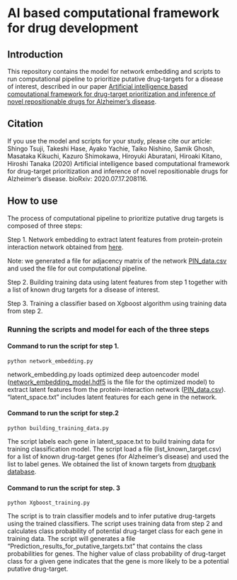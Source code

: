 # AI based computational framework for drug development

## Introduction
This repository contains the model for network embedding and scripts to run computational pipeline to prioritize putative drug-targets for a disease of interest, described in our paper [Artificial intelligence based computational framework for drug-target prioritization and inference of novel repositionable drugs for Alzheimer’s disease](https://www.biorxiv.org/content/10.1101/2020.07.17.208116v1).

## Citation
If you use the model and scripts for your study, please cite our article:
Shingo Tsuji, Takeshi Hase, Ayako Yachie, Taiko Nishino, Samik Ghosh, Masataka Kikuchi, Kazuro Shimokawa, Hiroyuki Aburatani, Hiroaki Kitano, Hiroshi Tanaka (2020) Artificial intelligence based computational framework for drug-target prioritization and inference of novel repositionable drugs for Alzheimer’s disease. bioRxiv: 2020.07.17.208116.

## How to use
The process of computational pipeline to prioritize putative drug targets is composed of three steps:

Step 1. Network embedding to extract latent features from protein-protein interaction network obtained from [here](https://www.flyrnai.org/DirectedPPI/directed_human_ppi_file.xls).

Note: we generated a file for adjacency matrix of the network [PIN_data.csv](https://www.dropbox.com/s/hts7q28t5lxge43/PIN_data.csv?dl=0) and used the file for out computational pipeline.

Step 2. Building training data using latent features from step 1 together with a list of known drug targets for a disease of interest.

Step 3. Training a classifier based on Xgboost algorithm using training data from step 2.

### Running the scripts and model for each of the three steps

#### Command to run the script for step 1.

`python network_embedding.py`

network_embedding.py loads optimized deep autoencoder model ([network_embedding_model.hdf5](https://www.dropbox.com/s/rkbfxc8tvdis8xl/network_embedding_model.hdf5?dl=0) is the file for the optimized model) to extract latent features from the protein-interaction network ([PIN_data.csv](https://www.dropbox.com/s/hts7q28t5lxge43/PIN_data.csv?dl=0)). “latent_space.txt” includes latent features for each gene in the network.

#### Command to run the script for step.2

`python building_training_data.py`

The script labels each gene in latent_space.txt to build training data for training classification model. The script load a file (list_known_target.csv) for a list of known drug-target genes (for Alzheimer’s disease) and used the list to label genes. We obtained the list of known targets from [drugbank database](https://www.drugbank.ca/).

#### Command to run the script for step. 3

`python Xgboost_training.py`

The script is to train classifier models and to infer putative drug-targets using the trained classifiers. The script uses training data from step 2 and calculates class probability of potential drug-target class for each gene in training data. The script will generates a file “Prediction_results_for_putative_targets.txt” that contains the class probabilities for genes. The higher value of class probability of drug-target class for a given gene indicates that the gene is more likely to be a potential putative drug-target.

